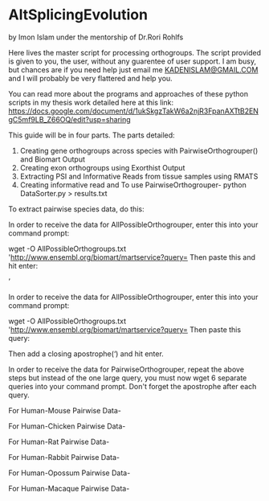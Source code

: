 # AltSplicingEvolution
by Imon Islam under the mentorship of Dr.Rori Rohlfs

Here lives the master script for processing orthogroups. 
The script provided is given to you, the user, without any guarentee of user support. I am busy, but chances are if you need help just email me KADENISLAM@GMAIL.COM and I will probably be very flattered and help you.

You can read more about the programs and approaches of these python scripts in my thesis work detailed here at this link:
https://docs.google.com/document/d/1ukSkgzTakW6a2njR3FpanAXTtB2ENgC5mf9LB_Z66OQ/edit?usp=sharing

This guide will be in four parts. 
The parts detailed:
1. Creating gene orthogroups across species with PairwiseOrthogrouper() and Biomart Output
2. Creating exon orthogroups using Exorthist Output
3. Extracting PSI and Informative Reads from tissue samples using RMATS
4. Creating informative read and 
To use PairwiseOrthogrouper-
python DataSorter.py > results.txt

To extract pairwise species data, do this:




In order to receive the data for AllPossibleOrthogrouper, enter this into your command prompt:

wget -O AllPossibleOrthogroups.txt 'http://www.ensembl.org/biomart/martservice?query=
Then paste this and hit enter:
<?xml version="1.0" encoding="UTF-8"?><!DOCTYPE Query><Query  virtualSchemaName = "default" formatter = "CSV" header = "0" uniqueRows = "0" count = "" datasetConfigVersion = "0.6" ><Dataset name = "hsapiens_gene_ensembl" interface = "default" ><Attribute name = "ensembl_gene_id" /><Attribute name = "mmusculus_homolog_ensembl_gene" /><Attribute name = "ggallus_homolog_ensembl_gene" /><Attribute name = "rnorvegicus_homolog_ensembl_gene" /><Attribute name = "ocuniculus_homolog_ensembl_gene" /><Attribute name = "mdomestica_homolog_ensembl_gene" /><Attribute name = "mmulatta_homolog_ensembl_gene" /></Dataset></Query>’
In order to receive the data for AllPossibleOrthogrouper, enter this into your command prompt:

wget -O AllPossibleOrthogroups.txt 'http://www.ensembl.org/biomart/martservice?query=
Then paste this query:

<?xml version="1.0" encoding="UTF-8"?><!DOCTYPE Query><Query  virtualSchemaName = "default" formatter = "CSV" header = "0" uniqueRows = "0" count = "" datasetConfigVersion = "0.6" ><Dataset name = "hsapiens_gene_ensembl" interface = "default" ><Attribute name = "ensembl_gene_id" /><Attribute name = "mmusculus_homolog_ensembl_gene" /><Attribute name = "ggallus_homolog_ensembl_gene" /><Attribute name = "rnorvegicus_homolog_ensembl_gene" /><Attribute name = "ocuniculus_homolog_ensembl_gene" /><Attribute name = "mdomestica_homolog_ensembl_gene" /><Attribute name = "mmulatta_homolog_ensembl_gene" /></Dataset></Query>
Then add a closing apostrophe(‘) and hit enter.

In order to receive the data for PairwiseOrthogrouper, repeat the above steps but instead of the one large query, you must now wget 6 separate queries into your command prompt. Don't forget the apostrophe after each query. 

For Human-Mouse Pairwise Data-
<?xml version="1.0" encoding="UTF-8"?><!DOCTYPE Query><Query  virtualSchemaName = "default" formatter = "CSV" header = "0" uniqueRows = "0" count = "" datasetConfigVersion = "0.6" ><Dataset name = "hsapiens_gene_ensembl" interface = "default" ><Filter name = "with_mmusculus_homolog" excluded = "0"/><Attribute name = "ensembl_gene_id" /><Attribute name = "mmusculus_homolog_ensembl_gene" /><Attribute name = "mmusculus_homolog_orthology_type" /></Dataset></Query>
For Human-Chicken Pairwise Data-
<?xml version="1.0" encoding="UTF-8"?><!DOCTYPE Query><Query  virtualSchemaName = "default" formatter = "CSV" header = "0" uniqueRows = "0" count = "" datasetConfigVersion = "0.6" ><Dataset name = "hsapiens_gene_ensembl" interface = "default" ><Filter name = "with_ggallus_homolog" excluded = "0"/><Attribute name = "ensembl_gene_id" /><Attribute name = "ggallus_homolog_ensembl_gene" /><Attribute name = "ggallus_homolog_orthology_type" /></Dataset></Query>
For Human-Rat Pairwise Data- 
<?xml version="1.0" encoding="UTF-8"?><!DOCTYPE Query><Query  virtualSchemaName = "default" formatter = "CSV" header = "0" uniqueRows = "0" count = "" datasetConfigVersion = "0.6" ><Dataset name = "hsapiens_gene_ensembl" interface = "default" ><Filter name = "with_rnorvegicus_homolog" excluded = "0"/><Attribute name = "ensembl_gene_id" /><Attribute name = "rnorvegicus_homolog_ensembl_gene" /><Attribute name = "rnorvegicus_homolog_orthology_type" /></Dataset></Query>
For Human-Rabbit Pairwise Data-
<?xml version="1.0" encoding="UTF-8"?><!DOCTYPE Query><Query  virtualSchemaName = "default" formatter = "CSV" header = "0" uniqueRows = "0" count = "" datasetConfigVersion = "0.6" ><Dataset name = "hsapiens_gene_ensembl" interface = "default" ><Filter name = "with_ocuniculus_homolog" excluded = "0"/><Attribute name = "ensembl_gene_id" /><Attribute name = "ocuniculus_homolog_ensembl_gene" /><Attribute name = "ocuniculus_homolog_orthology_type" /></Dataset></Query>
For Human-Opossum Pairwise Data-
<?xml version="1.0" encoding="UTF-8"?><!DOCTYPE Query><Query  virtualSchemaName = "default" formatter = "CSV" header = "0" uniqueRows = "0" count = "" datasetConfigVersion = "0.6" ><Dataset name = "hsapiens_gene_ensembl" interface = "default" ><Filter name = "with_mdomestica_homolog" excluded = "0"/><Attribute name = "ensembl_gene_id" /><Attribute name = "mdomestica_homolog_ensembl_gene" /><Attribute name = "mdomestica_homolog_orthology_type" /></Dataset></Query>
For Human-Macaque Pairwise Data-
<?xml version="1.0" encoding="UTF-8"?><!DOCTYPE Query><Query  virtualSchemaName = "default" formatter = "CSV" header = "0" uniqueRows = "0" count = "" datasetConfigVersion = "0.6" ><Dataset name = "hsapiens_gene_ensembl" interface = "default" ><Filter name = "with_mmulatta_homolog" excluded = "0"/><Attribute name = "ensembl_gene_id" /><Attribute name = "mmulatta_homolog_ensembl_gene" /><Attribute name = "mmulatta_homolog_orthology_type" /></Dataset></Query>
